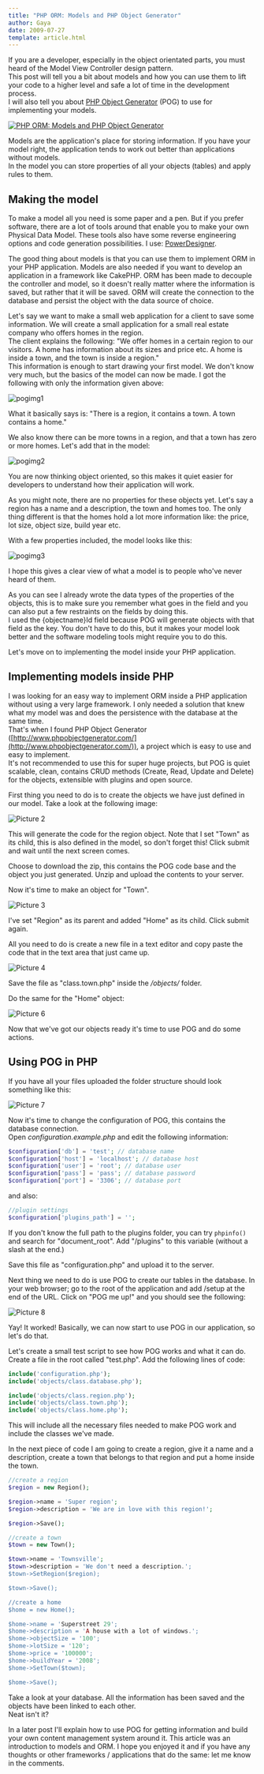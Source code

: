 ```yaml
---
title: "PHP ORM: Models and PHP Object Generator"
author: Gaya
date: 2009-07-27
template: article.html
---
```

If you are a developer, especially in the object orientated parts, you must heard of the Model View Controller design pattern.  
 This post will tell you a bit about models and how you can use them to lift your code to a higher level and safe a lot of time in the development process.  
 I will also tell you about [PHP Object Generator](http://www.phpobjectgenerator.com/) (POG) to use for implementing your models.

[![PHP ORM: Models and PHP Object Generator](/articles/php-orm-models-and-php-object-generator/postimgpost.jpg "PHP ORM: Models and PHP Object Generator")](/articles/php-orm-models-and-php-object-generator)

<span class="more"></span>

Models are the application's place for storing information. If you have your model right, the application tends to work out better than applications without models.  
 In the model you can store properties of all your objects (tables) and apply rules to them.

Making the model
----------------

To make a model all you need is some paper and a pen. But if you prefer software, there are a lot of tools around that enable you to make your own Physical Data Model. These tools also have some reverse engineering options and code generation possibilities. I use: [PowerDesigner](http://www.sybase.nl/products/modelingdevelopment/powerdesigner).

The good thing about models is that you can use them to implement ORM in your PHP application. Models are also needed if you want to develop an application in a framework like CakePHP. ORM has been made to decouple the controller and model, so it doesn't really matter where the information is saved, but rather that it will be saved. ORM will create the connection to the database and persist the object with the data source of choice.

Let's say we want to make a small web application for a client to save some information. We will create a small application for a small real estate company who offers homes in the region.  
 The client explains the following: "We offer homes in a certain region to our visitors. A home has information about its sizes and price etc. A home is inside a town, and the town is inside a region."  
 This information is enough to start drawing your first model. We don't know very much, but the basics of the model can now be made. I got the following with only the information given above:

![pogimg1](/articles/php-orm-models-and-php-object-generator/pogimg1.jpg "pogimg1")

What it basically says is: "There is a region, it contains a town. A town contains a home."

We also know there can be more towns in a region, and that a town has zero or more homes. Let's add that in the model:

![pogimg2](/articles/php-orm-models-and-php-object-generator/pogimg2.jpg "pogimg2")

You are now thinking object oriented, so this makes it quiet easier for developers to understand how their application will work.

As you might note, there are no properties for these objects yet. Let's say a region has a name and a description, the town and homes too. The only thing different is that the homes hold a lot more information like: the price, lot size, object size, build year etc.

With a few properties included, the model looks like this:

![pogimg3](/articles/php-orm-models-and-php-object-generator/pogimg3.jpg "pogimg3")

I hope this gives a clear view of what a model is to people who've never heard of them.

As you can see I already wrote the data types of the properties of the objects, this is to make sure you remember what goes in the field and you can also put a few restraints on the fields by doing this.  
 I used the {objectname}Id field because POG will generate objects with that field as the key. You don't have to do this, but it makes your model look better and the software modeling tools might require you to do this.

Let's move on to implementing the model inside your PHP application.

Implementing models inside PHP
------------------------------

I was looking for an easy way to implement ORM inside a PHP application without using a very large framework. I only needed a solution that knew what my model was and does the persistence with the database at the same time.  
 That's when I found PHP Object Generator ([http://www.phpobjectgenerator.com/](http://www.phpobjectgenerator.com/)), a project which is easy to use and easy to implement.  
 It's not recommended to use this for super huge projects, but POG is quiet scalable, clean, contains CRUD methods (Create, Read, Update and Delete) for the objects, extensible with plugins and open source.

First thing you need to do is to create the objects we have just defined in our model. Take a look at the following image:

![Picture 2](/articles/php-orm-models-and-php-object-generator/Picture-2.png "Picture 2")

This will generate the code for the region object. Note that I set "Town" as its child, this is also defined in the model, so don't forget this! Click submit and wait until the next screen comes.

Choose to download the zip, this contains the POG code base and the object you just generated. Unzip and upload the contents to your server.

Now it's time to make an object for "Town".

![Picture 3](/articles/php-orm-models-and-php-object-generator/Picture-3.png "Picture 3")

I've set "Region" as its parent and added "Home" as its child. Click submit again.

All you need to do is create a new file in a text editor and copy paste the code that in the text area that just came up.

![Picture 4](/articles/php-orm-models-and-php-object-generator/Picture-4.png "Picture 4")

Save the file as "class.town.php" inside the */objects/* folder.

Do the same for the "Home" object:

![Picture 6](/articles/php-orm-models-and-php-object-generator/Picture-6.png "Picture 6")

Now that we've got our objects ready it's time to use POG and do some actions.

Using POG in PHP
----------------

If you have all your files uploaded the folder structure should look something like this:

![Picture 7](/articles/php-orm-models-and-php-object-generator/Picture-7.png "Picture 7")

Now it's time to change the configuration of POG, this contains the database connection.  
 Open *configuration.example.php* and edit the following information:


```php
$configuration['db'] = 'test'; // database name
$configuration['host'] = 'localhost'; // database host
$configuration['user'] = 'root'; // database user
$configuration['pass'] = 'pass'; // database password
$configuration['port'] = '3306'; // database port
```


and also:


```php
//plugin settings
$configuration['plugins_path'] = '';
```


If you don't know the full path to the plugins folder, you can try `phpinfo()` and search for "document_root". Add "/plugins" to this variable (without a slash at the end.)

Save this file as "configuration.php" and upload it to the server.

Next thing we need to do is use POG to create our tables in the database. In your web browser; go to the root of the application and add /setup at the end of the URL. Click on "POG me up!" and you should see the following:

![Picture 8](/articles/php-orm-models-and-php-object-generator/Picture-8-300x251.png "Picture 8")

Yay! It worked! Basically, we can now start to use POG in our application, so let's do that.

Let's create a small test script to see how POG works and what it can do.  
 Create a file in the root called "test.php". Add the following lines of code:


```php
include('configuration.php');
include('objects/class.database.php');

include('objects/class.region.php');
include('objects/class.town.php');
include('objects/class.home.php');
```


This will include all the necessary files needed to make POG work and include the classes we've made.

In the next piece of code I am going to create a region, give it a name and a description, create a town that belongs to that region and put a home inside the town.


```php
//create a region
$region = new Region();

$region->name = 'Super region';
$region->description = 'We are in love with this region!';

$region->Save();

//create a town
$town = new Town();

$town->name = 'Townsville';
$town->description = 'We don't need a description.';
$town->SetRegion($region);

$town->Save();

//create a home
$home = new Home();

$home->name = 'Superstreet 29';
$home->description = 'A house with a lot of windows.';
$home->objectSize = '100';
$home->lotSize = '120';
$home->price = '100000';
$home->buildYear = '2008';
$home->SetTown($town);

$home->Save();
```


Take a look at your database. All the information has been saved and the objects have been linked to each other.  
 Neat isn't it?

In a later post I'll explain how to use POG for getting information and build your own content management system around it. This article was an introduction to models and ORM. I hope you enjoyed it and if you have any thoughts or other frameworks / applications that do the same: let me know in the comments.